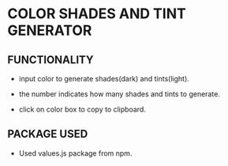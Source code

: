 # COLOR SHADES AND TINT GENERATOR

## FUNCTIONALITY
- input color to generate shades(dark) and tints(light).

- the number indicates how many shades and tints to generate.

- click on color box to copy to clipboard.

## PACKAGE USED
- Used values.js package from npm.